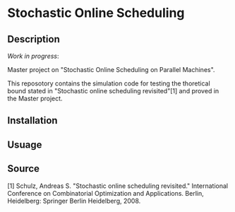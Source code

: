 # Stochastic Online Scheduling

## Description
*Work in progress*: 

Master project on "Stochastic Online Scheduling on Parallel Machines".

This reposotory contains the simulation code for testing the thoretical bound stated in "Stochastic online scheduling revisited"[1] and proved in the Master project.

## Installation

## Usuage

## Source
[1] Schulz, Andreas S. "Stochastic online scheduling revisited." International Conference on Combinatorial Optimization and Applications. Berlin, Heidelberg: Springer Berlin Heidelberg, 2008.


